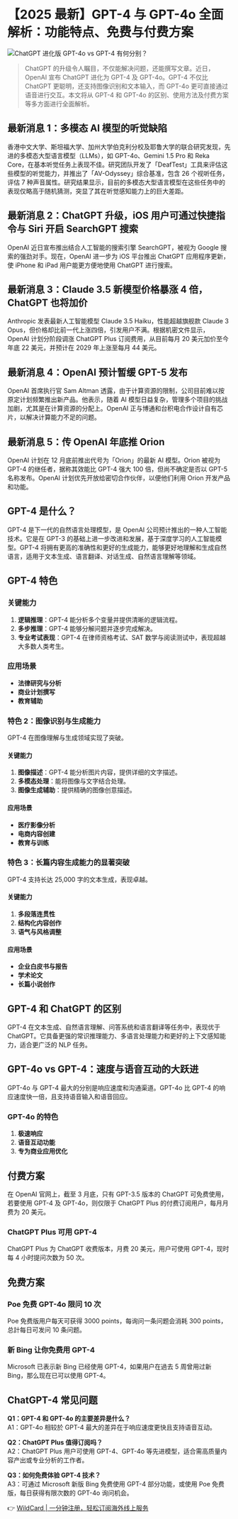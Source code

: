 # 【2025 最新】GPT-4 与 GPT-4o 全面解析：功能特点、免费与付费方案

![ChatGPT 进化版 GPT-4o vs GPT-4 有何分别？](https://bbtdd.com/img/9482743809392804.webp)

> ChatGPT 的升级令人瞩目，不仅能解决问题，还能撰写文章。近日，OpenAI 宣布 ChatGPT 进化为 GPT-4 及 GPT-4o。GPT-4 不仅比 ChatGPT 更聪明，还支持图像识别和文本输入，而 GPT-4o 更可直接通过语音进行交互。本文将从 GPT-4 和 GPT-4o 的区别、使用方法及付费方案等多方面进行全面解析。

## 最新消息 1：多模态 AI 模型的听觉缺陷

香港中文大学、斯坦福大学、加州大学伯克利分校及耶鲁大学的联合研究发现，先进的多模态大型语言模型（LLMs），如 GPT-4o、Gemini 1.5 Pro 和 Reka Core，在基本听觉任务上表现不佳。研究团队开发了「DeafTest」工具来评估这些模型的听觉能力，并推出了「AV-Odyssey」综合基准，包含 26 个视听任务，评估 7 种声音属性。研究结果显示，目前的多模态大型语言模型在这些任务中的表现仅略高于随机猜测，突显了其在听觉感知能力上的巨大差距。

## 最新消息 2：ChatGPT 升级，iOS 用户可通过快捷指令与 Siri 开启 SearchGPT 搜索

OpenAI 近日宣布推出结合人工智能的搜索引擎 SearchGPT，被视为 Google 搜索的强劲对手。现在，OpenAI 进一步为 iOS 平台推出 ChatGPT 应用程序更新，使 iPhone 和 iPad 用户能更方便地使用 ChatGPT 进行搜索。

## 最新消息 3：Claude 3.5 新模型价格暴涨 4 倍，ChatGPT 也将加价

Anthropic 发表最新人工智能模型 Claude 3.5 Haiku，性能超越旗舰款 Claude 3 Opus，但价格却比前一代上涨四倍，引发用户不满。根据机密文件显示，OpenAI 计划分阶段调涨 ChatGPT Plus 订阅费用，从目前每月 20 美元加价至今年底 22 美元，并预计在 2029 年上涨至每月 44 美元。

## 最新消息 4：OpenAI 预计暂缓 GPT-5 发布

OpenAI 首席执行官 Sam Altman 透露，由于计算资源的限制，公司目前难以按原定计划频繁推出新产品。他表示，随着 AI 模型日益复杂，管理多个项目的挑战加剧，尤其是在计算资源的分配上。OpenAI 正与博通和台积电合作设计自有芯片，以解决计算能力不足的问题。

## 最新消息 5：传 OpenAI 年底推 Orion

OpenAI 计划在 12 月底前推出代号为「Orion」的最新 AI 模型。Orion 被视为 GPT-4 的继任者，据称其效能比 GPT-4 强大 100 倍，但尚不确定是否以 GPT-5 名称发布。OpenAI 计划优先开放给密切合作伙伴，以便他们利用 Orion 开发产品和功能。

## GPT-4 是什么？

GPT-4 是下一代的自然语言处理模型，是 OpenAI 公司预计推出的一种人工智能技术。它是在 GPT-3 的基础上进一步改进和发展，基于深度学习的人工智能模型。GPT-4 将拥有更高的准确性和更好的生成能力，能够更好地理解和生成自然语言，适用于文本生成、语言翻译、对话生成、自然语言理解等领域。

## GPT-4 特色

### 关键能力

1. **逻辑推理**：GPT-4 能分析多个变量并提供清晰的逻辑流程。
2. **多步推理**：GPT-4 能够分解问题并逐步完成解决。
3. **专业考试表现**：GPT-4 在律师资格考试、SAT 数学与阅读测试中，表现超越大多数人类考生。

### 应用场景

- **法律研究与分析**
- **商业计划撰写**
- **教育辅助**

### 特色 2：图像识别与生成能力

GPT-4 在图像理解与生成领域实现了突破。

#### 关键能力

1. **图像描述**：GPT-4 能分析图片内容，提供详细的文字描述。
2. **多模态处理**：能将图像与文字结合处理。
3. **图像生成辅助**：提供精确的图像创意描述。

#### 应用场景

- **医疗影像分析**
- **电商内容创建**
- **教育与训练**

### 特色 3：长篇内容生成能力的显著突破

GPT-4 支持长达 25,000 字的文本生成，表现卓越。

#### 关键能力

1. **多段落连贯性**
2. **结构化内容创作**
3. **语气与风格调整**

#### 应用场景

- **企业白皮书与报告**
- **学术论文**
- **长篇小说创作**

## GPT-4 和 ChatGPT 的区别

GPT-4 在文本生成、自然语言理解、问答系统和语言翻译等任务中，表现优于 ChatGPT。它具备更强的常识推理能力、多语言处理能力和更好的上下文感知能力，适合更广泛的 NLP 任务。

## GPT-4o vs GPT-4：速度与语音互动的大跃进

GPT-4o 与 GPT-4 最大的分别是响应速度和沟通渠道。GPT-4o 比 GPT-4 的响应速度快一倍，且支持语音输入和语音回应。

### GPT-4o 的特色

1. **极速响应**
2. **语音互动功能**
3. **专为商业应用优化**

## 付费方案

在 OpenAI 官网上，截至 3 月底，只有 GPT-3.5 版本的 ChatGPT 可免费使用，若要使用 GPT-4 及 GPT-4o，则仅限于 ChatGPT Plus 的付费订阅用户，每月月费为 20 美元。

### ChatGPT Plus 可用 GPT-4

ChatGPT Plus 为 ChatGPT 收费版本，月费 20 美元，用户可使用 GPT-4，现时每 4 小时提问次数为 50 次。

## 免费方案

### Poe 免费 GPT-4o 限问 10 次

Poe 免费版用户每天可获得 3000 points，每询问一条问题会消耗 300 points，总計每日可发问 10 条问题。

### 新 Bing 让你免费用 GPT-4

Microsoft 已表示新 Bing 已经使用 GPT-4，如果用户在過去 5 周曾用过新 Bing，那么现在已可以使用 GPT-4。

## ChatGPT-4 常见问题

**Q1：GPT-4 和 GPT-4o 的主要差异是什么？**  
A1：GPT-4o 相较於 GPT-4 最大的差异在于响应速度更快且支持语音互动。

**Q2：ChatGPT Plus 值得订阅吗？**  
A2：ChatGPT Plus 用户可使用 GPT-4、GPT-4o 等先进模型，适合需高质量内容产出或专业分析的工作者。

**Q3：如何免费体验 GPT-4 技术？**  
A3：可通过 Microsoft 新版 Bing 免费使用 GPT-4 部分功能，或使用 Poe 免费版，每日获得有限次数的 GPT-4o 询问机会。

👉 [WildCard | 一分钟注册，轻松订阅海外线上服务](https://bbtdd.com/WildCard)